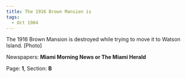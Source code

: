 ```yaml
---  
title: The 1916 Brown Mansion is  
tags:  
  - Oct 1984  
---  
```

  
The 1916 Brown Mansion is destroyed while trying to move it to Watson Island. [Photo]  
  
Newspapers: **Miami Morning News or The Miami Herald**  
  
Page: **1**, Section: **B** 
